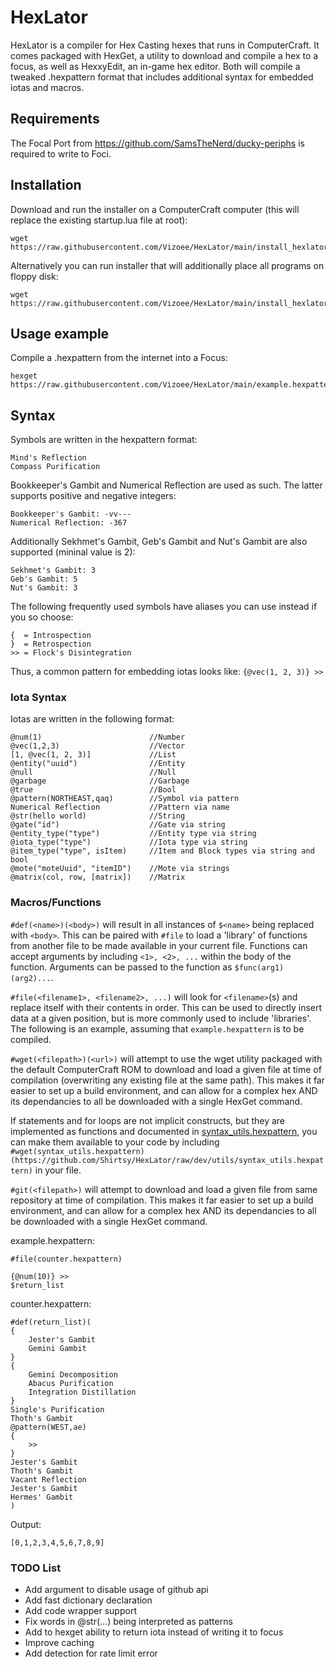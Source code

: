 # HexLator
HexLator is a compiler for Hex Casting hexes that runs in ComputerCraft. It comes packaged with HexGet, a utility to download and compile a hex to a focus, as well as HexxyEdit, an in-game hex editor. Both will compile a tweaked .hexpattern format that includes additional syntax for embedded iotas and macros.

## Requirements
The Focal Port from https://github.com/SamsTheNerd/ducky-periphs is required to write to Foci.

## Installation
Download and run the installer on a ComputerCraft computer (this will replace the existing startup.lua file at root):
```
wget https://raw.githubusercontent.com/Vizoee/HexLator/main/install_hexlator.lua
```

Alternatively you can run installer that will additionally place all programs on floppy disk:
```
wget https://raw.githubusercontent.com/Vizoee/HexLator/main/install_hexlator_floppy.lua
```

## Usage example
Compile a .hexpattern from the internet into a Focus:
```
hexget https://raw.githubusercontent.com/Vizoee/HexLator/main/example.hexpattern
```

## Syntax

Symbols are written in the hexpattern format:

```
Mind's Reflection
Compass Purification
```

Bookkeeper's Gambit and Numerical Reflection are used as such. The latter supports positive and negative integers:
```
Bookkeeper's Gambit: -vv---
Numerical Reflection: -367
```

Additionally Sekhmet's Gambit, Geb's Gambit and Nut's Gambit are also supported (mininal value is 2):
```
Sekhmet's Gambit: 3
Geb's Gambit: 5
Nut's Gambit: 3
```

The following frequently used symbols have aliases you can use instead if you so choose:
```
{  = Introspection
}  = Retrospection
>> = Flock's Disintegration
```

Thus, a common pattern for embedding iotas looks like: ```{@vec(1, 2, 3)} >>```

### Iota Syntax
Iotas are written in the following format:
```
@num(1)                        //Number
@vec(1,2,3)                    //Vector
[1, @vec(1, 2, 3)]             //List
@entity("uuid")                //Entity 
@null                          //Null
@garbage                       //Garbage
@true                          //Bool
@pattern(NORTHEAST,qaq)        //Symbol via pattern
Numerical Reflection           //Pattern via name
@str(hello world)              //String
@gate("id")                    //Gate via string
@entity_type("type")           //Entity type via string
@iota_type("type")             //Iota type via string
@item_type("type", isItem)     //Item and Block types via string and bool
@mote("moteUuid", "itemID")    //Mote via strings
@matrix(col, row, [matrix])    //Matrix
```

### Macros/Functions
```#def(<name>)(<body>)``` will result in all instances of ```$<name>``` being replaced with ```<body>```. This can be paired with ```#file``` to load a 'library' of functions from another file to be made available in your current file. Functions can accept arguments by including ```<1>, <2>, ...``` within the body of the function. Arguments can be passed to the function as ```$func(arg1)(arg2)...```.

```#file(<filename1>, <filename2>, ...)``` will look for ```<filename>```(s) and replace itself with their contents in order. This can be used to directly insert data at a given position, but is more commonly used to include 'libraries'. The following is an example, assuming that ```example.hexpattern``` is to be compiled.

```#wget(<filepath>)(<url>)``` will attempt to use the wget utility packaged with the default ComputerCraft ROM to download and load a given file at time of compilation (overwriting any existing file at the same path). This makes it far easier to set up a build environment, and can allow for a complex hex AND its dependancies to all be downloaded with a single HexGet command.

If statements and for loops are not implicit constructs, but they are implemented as functions and documented in [syntax_utils.hexpattern](https://github.com/Shirtsy/HexLator/blob/main/utils/syntax_utils.hexpattern), you can make them available to your code by including ```#wget(syntax_utils.hexpattern)(https://github.com/Shirtsy/HexLator/raw/dev/utils/syntax_utils.hexpattern)``` in your file.

```#git(<filepath>)``` will attempt to download and load a given file from same repository at time of compilation. This makes it far easier to set up a build environment, and can allow for a complex hex AND its dependancies to all be downloaded with a single HexGet command.

example.hexpattern:
```
#file(counter.hexpattern)

{@num(10)} >>
$return_list
```
counter.hexpattern:
```
#def(return_list)(
{
    Jester's Gambit
    Gemini Gambit
}
{
    Gemini Decomposition
    Abacus Purification
    Integration Distillation
}
Single's Purification
Thoth's Gambit
@pattern(WEST,ae)
{
    >>
}
Jester's Gambit
Thoth's Gambit
Vacant Reflection
Jester's Gambit
Hermes' Gambit
)
```
Output:
```
[0,1,2,3,4,5,6,7,8,9]
```

### TODO List

- Add argument to disable usage of github api
- Add fast dictionary declaration
- Add code wrapper support
- Fix words in @str(...) being interpreted as patterns
- Add to hexget ability to return iota instead of writing it to focus
- Improve caching
- Add detection for rate limit error 